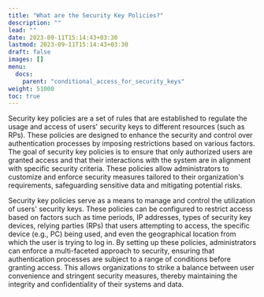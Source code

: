 ```yaml
---
title: "What are the Security Key Policies?"
description: ""
lead: ""
date: 2023-09-11T15:14:43+03:30
lastmod: 2023-09-11T15:14:43+03:30
draft: false
images: []
menu:
  docs:
    parent: "conditional_access_for_security_keys"
weight: 51000
toc: true
---
```


Security key policies are a set of rules that are established to regulate the usage and access of users' security keys to different resources (such as RPs). These policies are designed to enhance the security and control over authentication processes by imposing restrictions based on various factors. The goal of security key policies is to ensure that only authorized users are granted access and that their interactions with the system are in alignment with specific security criteria. These policies allow administrators to customize and enforce security measures tailored to their organization's requirements, safeguarding sensitive data and mitigating potential risks.

Security key policies serve as a means to manage and control the utilization of users' security keys. These policies can be configured to restrict access based on factors such as time periods, IP addresses, types of security key devices, relying parties (RPs) that users attempting to access, the specific device (e.g., PC) being used, and even the geographical location from which the user is trying to log in. By setting up these policies, administrators can enforce a multi-faceted approach to security, ensuring that authentication processes are subject to a range of conditions before granting access. This allows organizations to strike a balance between user convenience and stringent security measures, thereby maintaining the integrity and confidentiality of their systems and data.
